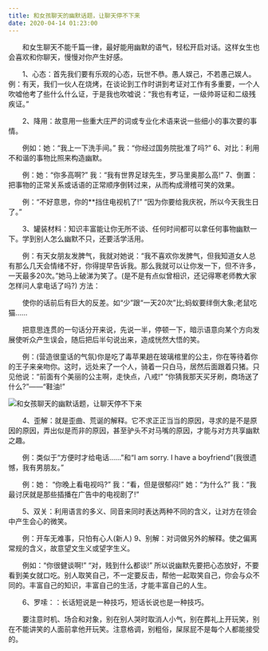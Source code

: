 ```yaml
---
title: 和女孩聊天的幽默话题，让聊天停不下来
date: 2020-04-14 01:23:00
---
```




　　和女生聊天不能千篇一律，最好能用幽默的语气，轻松开启对话。这样女生也会喜欢和你聊天，慢慢对你产生好感。

　　1、心态：首先我们要有乐观的心态，玩世不恭。愚人娱己，不若愚己娱人。例：有天，我们一伙人在烧烤，在谈论到工作时讲到考证对工作有多重要，一个人吹嘘他考了些什么什么证，于是我也吹嘘说：“我也有考证，一级帅哥证和二级残疾证。”

　　2、降用：故意用一些重大庄严的词或专业化术语来说一些细小的事次要的事情。

　　例如：她：“我上一下洗手间。” 我：“你经过国务院批准了吗?” 6、对比：利用不和谐的事物比照来构造幽默。

　　例：她：“你多高啊?” 我：“我有世界足球先生，罗马里奥那么高!” 7、倒置：把事物的正常关系或话语的正常顺序倒转过来，从而构成滑稽可笑的效果。

　　例：“不好意思，你的**挡住电视机了!” “因为你要给我庆祝，所以今天我生日了。”

　　3、罐装材料：知识丰富能让你无所不谈、任何时间都可以拿任何事物幽默一下。学到别人怎么幽默不只，还要活学活用。

　　例：有天女朋友发脾气，我就对她说：“我不喜欢你发脾气，但我知道女人总有那么几天会情绪不好，你得提早告诉我。那么我就可以让你发一下，但不许多，一天最多20次。”她马上破涕为笑了。(是不是有点似曾相识，还记得寒老师教大家怎样问人拿电话了吗?) 方法：

　　使你的话前后有巨大的反差。如“少”跟“一天20次”比;蚂蚁要绊倒大象;老鼠吃猫……

　　把意思连贯的一句话分开来说，先说一半，停顿一下，暗示语意向某个方向发展使听众产生误会，随后把后半句说出来，造成恍然大悟的笑。

　　例：(营造很童话的气氛)你是吃了毒苹果趟在玻璃棺里的公主，你在等待着你的王子来亲吻你。这时，远处来了一个人，骑着一只白马，居然后面跟着只猪。只见他说：“前面有个美丽的公主啊，走快点，八戒!” “你猜我那天买牙刷，商场送了什么?”——“鞋油!”

![和女孩聊天的幽默话题，让聊天停不下来](/img/615a657c8e137fb6281a265a924e915a.jpg)

　　4、歪解：就是歪曲、荒诞的解释。它不求正正当当的原因，寻求的是不是原因的原因，弄出似是而非的原因，甚至驴头不对马嘴的原因，才能与对方共享幽默之趣。

　　例：类似于“方便时才给电话……”和“I am sorry. I have a boyfriend”(我很遗憾，我有男朋友。”

　　例：她： “你晚上看电视吗?” 我：“看，但是很郁闷!” 她：“为什么?” 我：“我最讨厌就是那些插播在广告中的电视剧了!”

　　5、双关：利用语言的多义、同音来同时表达两种不同的含义，让对方在领会中产生会心的微笑。

　　例：开车无难事，只怕有心人(新人) 9、别解：对词做另外的解释。使之偏离常规的含义，故意望文生义或望字生义。

　　例如：“你很健谈啊!” “对，贱到什么都谈!” 所以说幽默先要把心态放好，不要看到美女就口吃。别人取笑自己，不一定要反击，帮他一起取笑自己，你会与众不同的。丰富自己的知识，丰富自己的生活，才能丰富自己的人生。

　　6、罗嗦：：长话短说是一种技巧，短话长说也是一种技巧。

　　要注意时机、场合和对象，别在别人哭时取消人小气，别在葬礼上开玩笑，别在不能讲笑的人面前拿他开玩笑。注意格调，别粗俗，屎尿屁不是每个人都能接受的。